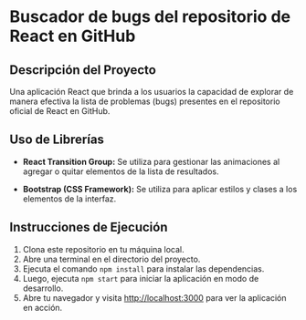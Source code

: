 # Buscador de bugs del repositorio de React en GitHub

## Descripción del Proyecto
Una aplicación React que brinda a los usuarios la capacidad de explorar de manera efectiva la lista de problemas (bugs) presentes en el repositorio oficial de React en GitHub.

## Uso de Librerías
- **React Transition Group:** 
Se utiliza para gestionar las animaciones al agregar o quitar elementos de la lista de resultados.

- **Bootstrap (CSS Framework):** 
Se utiliza para aplicar estilos y clases a los elementos de la interfaz.

## Instrucciones de Ejecución
1. Clona este repositorio en tu máquina local.
2. Abre una terminal en el directorio del proyecto.
3. Ejecuta el comando `npm install` para instalar las dependencias.
4. Luego, ejecuta `npm start` para iniciar la aplicación en modo de desarrollo.
5. Abre tu navegador y visita [http://localhost:3000](http://localhost:3000) para ver la aplicación en acción.
